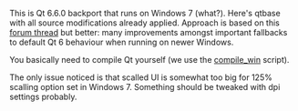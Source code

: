 This is Qt 6.6.0 backport that runs on Windows 7 (what?). Here's qtbase with all source modifications already applied. 
Approach is based on this [forum thread](https://forum.qt.io/topic/133002/qt-creator-6-0-1-and-qt-6-2-2-running-on-windows-7/60) but better: many improvements amongst important fallbacks to default Qt 6 behaviour when running on newer Windows.

You basically need to compile Qt yourself (we use the [compile_win](https://github.com/crystalidea/qt-build-tools/tree/master/6.6.0) script).

The only issue noticed is that scalled UI is somewhat too big for 125% scalling option set in Windows 7. Something should be tweaked with dpi settings probably.
